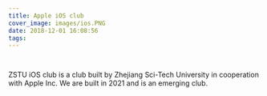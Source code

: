 ```yaml
---
title: Apple iOS club
cover_image: images/ios.PNG
date: 2018-12-01 16:08:56
tags:
---
```


<p style="text-align: center;">
<img alt="" src="https://s2.loli.net/2022/01/17/Qaq3vGcHjyIFEn5.jpg"  /></p>

<p style="text-align: center;">
<img alt="" src="https://s2.loli.net/2022/01/17/6TkKWZEb5v3XIAo.jpg"  /></p>


ZSTU iOS club is a club built by Zhejiang Sci-Tech University in cooperation with Apple Inc. We are built in 2021 and is an emerging club.



































